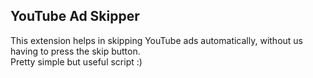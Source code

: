 ## YouTube Ad Skipper
 
This extension helps in skipping YouTube ads automatically, without us having to press the skip button. <br>
Pretty simple but useful script :)
